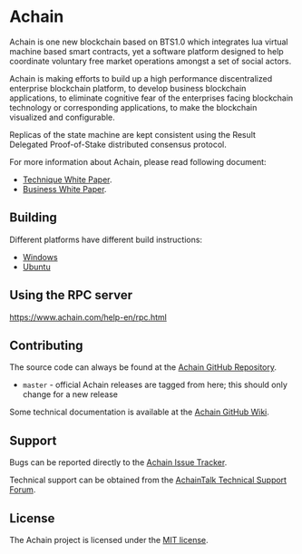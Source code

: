 Achain
=========
Achain is one new blockchain based on BTS1.0 which integrates lua virtual machine based smart contracts, yet a software platform designed to help coordinate voluntary free market operations amongst a set of social actors.

Achain is making efforts to build up a high performance discentralized enterprise blockchain platform, to develop business blockchain applications, to eliminate cognitive fear of the enterprises facing blockchain technology or corresponding applications, to make the blockchain visualized and configurable.

Replicas of the state machine are kept consistent using the Result Delegated Proof-of-Stake distributed consensus protocol.

For more information about Achain, please read following document:
* [Technique White Paper](https://www.achain.com/Achain_tech_white_paper.pdf).
* [Business White Paper](https://www.achain.com/Achain_business_white_paper.pdf).

Building
--------
Different platforms have different build instructions:
* [Windows](https://github.com/Achain-Dev/Achain)
* [Ubuntu](https://github.com/Achain-Dev/Achain_ubuntu)

Using the RPC server
--------------------
https://www.achain.com/help-en/rpc.html
 
Contributing
------------
The source code can always be found at the [Achain GitHub Repository](https://github.com/Achain-Dev/Achain). 
- `master` - official Achain releases are tagged from here; this should only change for a new release

Some technical documentation is available at the [Achain GitHub Wiki](https://github.com/Achain-Dev/Achain/wiki).

Support
-------
Bugs can be reported directly to the [Achain Issue Tracker](https://github.com/Achain-Dev/Achain/issues).

Technical support can be obtained from the [AchainTalk Technical Support Forum](https://forum.achain.com/).

License
------

The Achain project is licensed under the [MIT license](LICENSE).

